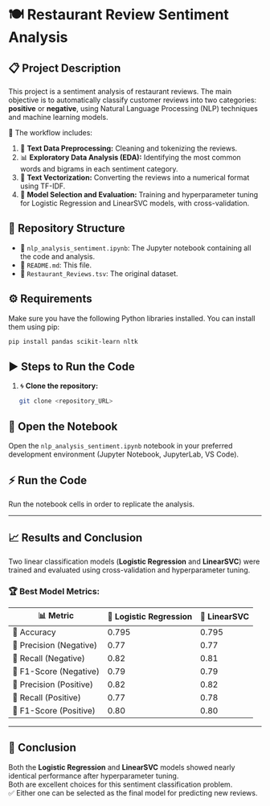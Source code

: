 
# 🍽️ Restaurant Review Sentiment Analysis

## 📋 Project Description

This project is a sentiment analysis of restaurant reviews. The main objective is to automatically classify customer reviews into two categories: **positive** or **negative**, using Natural Language Processing (NLP) techniques and machine learning models.

🔁 The workflow includes:

1. 🧹 **Text Data Preprocessing:** Cleaning and tokenizing the reviews.  
2. 📊 **Exploratory Data Analysis (EDA):** Identifying the most common words and bigrams in each sentiment category.  
3. 🧮 **Text Vectorization:** Converting the reviews into a numerical format using TF-IDF.  
4. 🤖 **Model Selection and Evaluation:** Training and hyperparameter tuning for Logistic Regression and LinearSVC models, with cross-validation.

## 📁 Repository Structure

* 📓 `nlp_analysis_sentiment.ipynb`: The Jupyter notebook containing all the code and analysis.  
* 📄 `README.md`: This file.  
* 📂 `Restaurant_Reviews.tsv`: The original dataset.

## ⚙️ Requirements

Make sure you have the following Python libraries installed. You can install them using pip:

```bash
pip install pandas scikit-learn nltk
```

## ▶️ Steps to Run the Code

1. 🌀 **Clone the repository:**

```bash
   git clone <repository_URL>
```
## 🧭 Open the Notebook

Open the `nlp_analysis_sentiment.ipynb` notebook in your preferred development environment (Jupyter Notebook, JupyterLab, VS Code).

## ⚡ Run the Code

Run the notebook cells in order to replicate the analysis.

---

## 📈 Results and Conclusion

Two linear classification models (**Logistic Regression** and **LinearSVC**) were trained and evaluated using cross-validation and hyperparameter tuning.

### 🏆 Best Model Metrics:

| 📊 Metric               | 🔁 Logistic Regression | 🔀 LinearSVC |
|------------------------|------------------------|-------------|
| 🎯 Accuracy             | 0.795                  | 0.795       |
| 🎯 Precision (Negative) | 0.77                   | 0.77        |
| 🎯 Recall (Negative)    | 0.82                   | 0.81        |
| 🎯 F1-Score (Negative)  | 0.79                   | 0.79        |
| 🎯 Precision (Positive) | 0.82                   | 0.82        |
| 🎯 Recall (Positive)    | 0.77                   | 0.78        |
| 🎯 F1-Score (Positive)  | 0.80                   | 0.80        |

---

## 🧾 Conclusion

Both the **Logistic Regression** and **LinearSVC** models showed nearly identical performance after hyperparameter tuning.  
Both are excellent choices for this sentiment classification problem.  
✅ Either one can be selected as the final model for predicting new reviews.

